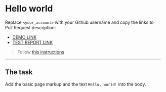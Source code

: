 # Hello world
Replace `<your_account>` with your Github username and copy the links to Pull Request description:
- [DEMO LINK](https://polina-latun.github.io/layout_hello-world/)
- [TEST REPORT LINK](https://polina-latun.github.io/layout_hello-world/report/html_report/)

> Follow [this instructions](https://github.com/mate-academy/layout_task-guideline#how-to-solve-the-layout-tasks-on-github)
___

## The task 
Add the basic page markup and the text `Hello, world!` into the body.
